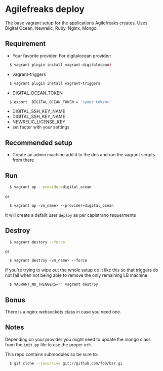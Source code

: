 Agilefreaks deploy
==================
The base vagrant setup for the applications Agilefreaks creates. Uses Digital Ocean, Newrelic, Ruby, Nginx, Mongo.

Requirement
-----------
- Your favorite provider. For digitalocean provider: 
```sh
  $ vagrant plugin install vagrant-digitalocean)
```
- vagrant-triggers
```sh
  $ vagrant plugin install vagrant-triggers
```
- DIGITAL_OCEAN_TOKEN
```sh
  $ export  DIGITAL_OCEAN_TOKEN = '<your token>'
```
- DIGITAL_SSH_KEY_NAME
- DIGITAL_SSH_KEY_NAME
- NEWRELIC_LICENSE_KEY
- set facter with your settings

Recommended setup
-----------
- Create an admin machine add it to the dns and run the vagrant scripts from there

Run
---
```sh
  $ vagrant up --provider=digital_ocean
```  
  or
```sh
  $ vagrant up <vm_name> --provider=digital_ocean
```
It will create a defailt user `deploy` as per capistrano requerments

Destroy
--------
```sh
  $ vagrant destory --force
```
  or
```sh
  $ vagrant destroy <vm_name> --force
```

If you're trying to wipe out the whole setup do it like this so that triggers
do not fail when not being able to remove the only remaining LB machine.

```sh
  $ VAGRANT_NO_TRIGGERS="" vagrant destroy
```

Bonus
-----
There is a nginx websockets class in case you need one.

Notes
-----
Depending on your provider you might need to update the mongo class from the `init.pp` file to use the proper `eth`.

This repo contains submodules so be sure to:
```sh
  $ git clone --recursive git://github.com/foo/bar.gi
```
